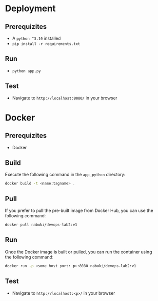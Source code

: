 # Deployment
## Prerequizites
- A `python ^3.10` installed
- `pip install -r requirements.txt`

## Run
- `python app.py`

## Test
- Navigate to `http://localhost:8080/` in your browser

# Docker

## Prerequizites
- Docker

## Build
Execute the following command in the `app_python` directory:

```bash
docker build -t <name:tagname> .
```

## Pull
If you prefer to pull the pre-built image from Docker Hub, you can use the following command:

```bash
docker pull nabuki/devops-lab2:v1
```

## Run
Once the Docker image is built or pulled, you can run the container using the following command:

```bash
docker run -p <some host port: p>:8080 nabuki/devops-lab2:v1
```

## Test
- Navigate to `http://localhost:<p>/` in your browser

